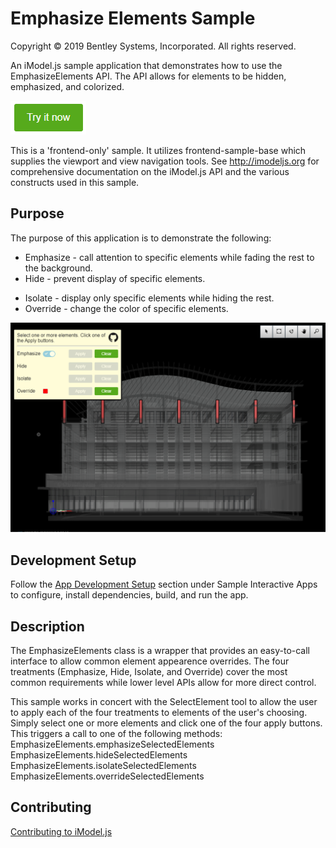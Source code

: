 # Emphasize Elements Sample

Copyright © 2019 Bentley Systems, Incorporated. All rights reserved.

An iModel.js sample application that demonstrates how to use the EmphasizeElements API.  The API allows for elements to be hidden, emphasized, and colorized.

[![Click to run the demo](./docs/try-it-now.png)](https://emphasizeelementssample.z13.web.core.windows.net/)

This is a 'frontend-only' sample.  It utilizes frontend-sample-base which supplies the viewport and view navigation tools. See http://imodeljs.org for comprehensive documentation on the iModel.js API and the various constructs used in this sample.

## Purpose

The purpose of this application is to demonstrate the following:

* Emphasize - call attention to specific elements while fading the rest to the background.
* Hide - prevent display of specific elements.
- Isolate - display only specific elements while hiding the rest.
- Override - change the color of specific elements.


![Screenshot of the application](./docs/overview.png)

## Development Setup

Follow the [App Development Setup](../../README.md) section under Sample Interactive Apps to configure, install dependencies, build, and run the app.

## Description

The EmphasizeElements class is a wrapper that provides an easy-to-call interface to allow common element appearence overrides.  The four treatments (Emphasize, Hide, Isolate, and Override) cover the most common requirements while lower level APIs allow for more direct control.

This sample works in concert with the SelectElement tool to allow the user to apply each of the four treatments to elements of the user's choosing.  Simply select one or more elements and click one of the four apply buttons.  This triggers a call to one of the following methods:
  EmphasizeElements.emphasizeSelectedElements
  EmphasizeElements.hideSelectedElements
  EmphasizeElements.isolateSelectedElements
  EmphasizeElements.overrideSelectedElements

## Contributing

[Contributing to iModel.js](https://github.com/imodeljs/imodeljs/blob/master/CONTRIBUTING.md)
